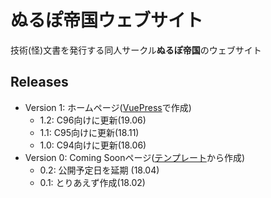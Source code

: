 # ぬるぽ帝国ウェブサイト

技術(怪)文書を発行する同人サークル**ぬるぽ帝国**のウェブサイト

## Releases

- Version 1: ホームページ([VuePress](https://vuepress.vuejs.org/)で作成)
    - 1.2: C96向けに更新(19.06)
    - 1.1: C95向けに更新(18.11)
    - 1.0: C94向けに更新(18.06)
- Version 0: Coming Soonページ([テンプレート](https://startbootstrap.com/template-overviews/coming-soon/)から作成)
    - 0.2: 公開予定日を延期 (18.04)
    - 0.1: とりあえず作成(18.02)
